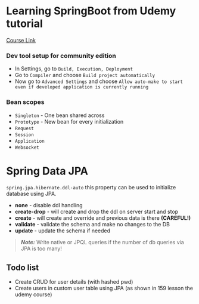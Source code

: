 # Learning SpringBoot from Udemy tutorial
[Course Link](https://www.udemy.com/course/spring-hibernate-tutorial/?couponCode=ACCAGE0923)

### Dev tool setup for community edition
- In Settings, go to `Build, Execution, Deployment`
- Go to `Compiler` and choose `Build project automatically`
- Now go to `Advanced Settings` and choose `Allow auto-make to start even if developed application is currently running` 

### Bean scopes
- `Singleton` - One bean shared across
- `Prototype` - New bean for every initialization
- `Request`
- `Session`
- `Application`
- `Websocket`

# Spring Data JPA

<p>

`spring.jpa.hibernate.ddl-auto` this property can be used to initialize database using JPA.

* **none** - disable ddl handling
* **create-drop** - will create and drop the ddl on server start and stop
* **create** - will create and override and previous data is there **(CAREFUL!)**
* **validate** - validate the schema and make no changes to the DB
* **update** - update the schema if needed
</p>

> **_Note:_** Write native or JPQL queries if the number of db queries via JPA is too many!

## Todo list
- Create CRUD for user details (with hashed pwd)
- Create users in custom user table using JPA (as shown in 159 lesson the udemy course)
